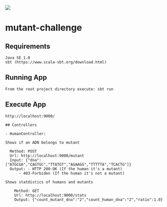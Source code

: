[<img src="https://img.shields.io/travis/playframework/play-java-starter-example.svg"/>](https://travis-ci.org/playframework/play-java-starter-example)

# mutant-challenge


## Requirements

```
Java SE 1.8
sbt (https://www.scala-sbt.org/download.html) 
```

## Running App

```
From the root project directory execute: sbt run
```

## Execute App

```
http://localhost:9000/

## Controllers

- HumanController:

Shows if an ADN belongs to mutant

  Method: POST
  Url: http://localhost:9000/mutant 
  Input: {"dna": ["ATGCGA","CAGTGC","TTATGT","AGAAGG","TTTTTA","TCACTG"]}
  Output: - HTTP 200-OK (If the human it's a mutant)
	  - 403-Forbiden (If the human it's not a mutant)
			
Shows statdistics of humans and mutants

	Method: GET
	Url: http://localhost:9000/stats
	Output: {"count_mutant_dna":"2","count_human_dna":"2","ratio":1.0} 
